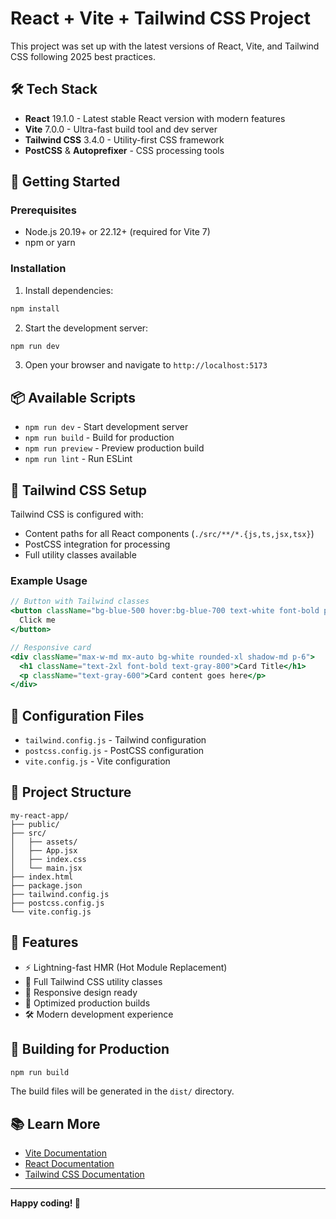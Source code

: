 # React + Vite + Tailwind CSS Project

This project was set up with the latest versions of React, Vite, and Tailwind CSS following 2025 best practices.

## 🛠️ Tech Stack

- **React** 19.1.0 - Latest stable React version with modern features
- **Vite** 7.0.0 - Ultra-fast build tool and dev server
- **Tailwind CSS** 3.4.0 - Utility-first CSS framework
- **PostCSS** & **Autoprefixer** - CSS processing tools

## 🚀 Getting Started

### Prerequisites
- Node.js 20.19+ or 22.12+ (required for Vite 7)
- npm or yarn

### Installation

1. Install dependencies:
```bash
npm install
```

2. Start the development server:
```bash
npm run dev
```

3. Open your browser and navigate to `http://localhost:5173`

## 📦 Available Scripts

- `npm run dev` - Start development server
- `npm run build` - Build for production
- `npm run preview` - Preview production build
- `npm run lint` - Run ESLint

## 🎨 Tailwind CSS Setup

Tailwind CSS is configured with:
- Content paths for all React components (`./src/**/*.{js,ts,jsx,tsx}`)
- PostCSS integration for processing
- Full utility classes available

### Example Usage

```jsx
// Button with Tailwind classes
<button className="bg-blue-500 hover:bg-blue-700 text-white font-bold py-2 px-4 rounded">
  Click me
</button>

// Responsive card
<div className="max-w-md mx-auto bg-white rounded-xl shadow-md p-6">
  <h1 className="text-2xl font-bold text-gray-800">Card Title</h1>
  <p className="text-gray-600">Card content goes here</p>
</div>
```

## 🔧 Configuration Files

- `tailwind.config.js` - Tailwind configuration
- `postcss.config.js` - PostCSS configuration
- `vite.config.js` - Vite configuration

## 📁 Project Structure

```
my-react-app/
├── public/
├── src/
│   ├── assets/
│   ├── App.jsx
│   ├── index.css
│   └── main.jsx
├── index.html
├── package.json
├── tailwind.config.js
├── postcss.config.js
└── vite.config.js
```

## 🌟 Features

- ⚡ Lightning-fast HMR (Hot Module Replacement)
- 🎨 Full Tailwind CSS utility classes
- 📱 Responsive design ready
- 🚀 Optimized production builds
- 🛠️ Modern development experience

## 🚀 Building for Production

```bash
npm run build
```

The build files will be generated in the `dist/` directory.

## 📚 Learn More

- [Vite Documentation](https://vite.dev/)
- [React Documentation](https://react.dev/)
- [Tailwind CSS Documentation](https://tailwindcss.com/)

---

**Happy coding! 🎉**
